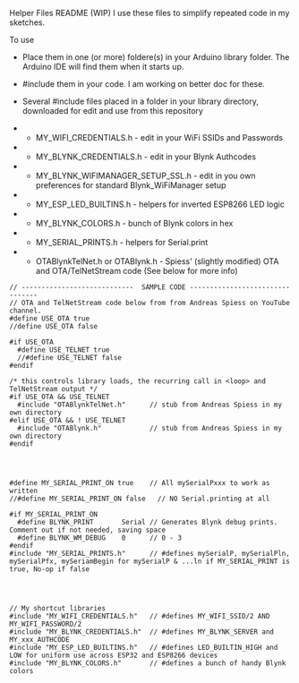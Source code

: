 Helper Files README  (WIP)
I use these files to simplify repeated code in my sketches. 

To use
* Place them in one (or more) foldere(s) in your Arduino library folder. The Arduino IDE will find them when it starts up. 
* #include them in your code. I am working on better doc for these.  


* Several #include files placed in a folder in your library directory, downloaded for edit and use from this repository
* * MY_WIFI_CREDENTIALS.h - edit in your WiFi SSIDs and Passwords
* * MY_BLYNK_CREDENTIALS.h - edit in your Blynk Authcodes 
* * MY_BLYNK_WIFIMANAGER_SETUP_SSL.h - edit in you own preferences for standard Blynk_WiFiManager setup
* * MY_ESP_LED_BUILTINS.h - helpers for inverted ESP8266 LED logic
* * MY_BLYNK_COLORS.h - bunch of Blynk colors in hex
* * MY_SERIAL_PRINTS.h - helpers for Serial.print
* * OTABlynkTelNet.h or OTABlynk.h - Spiess' (slightly modified) OTA and OTA/TelNetStream code (See below for more info)

```
// ----------------------------  SAMPLE CODE --------------------------------
// OTA and TelNetStream code below from from Andreas Spiess on YouTube channel.  
#define USE_OTA true
//define USE_OTA false

#if USE_OTA
  #define USE_TELNET true
  //#define USE_TELNET false
#endif

/* this controls library loads, the recurring call in <loop> and TelNetStream output */
#if USE_OTA && USE_TELNET
  #include "OTABlynkTelNet.h"      // stub from Andreas Spiess in my own directory
#elif USE_OTA && ! USE_TELNET
  #include "OTABlynk.h"            // stub from Andreas Spiess in my own directory
#endif




#define MY_SERIAL_PRINT_ON true    // All mySerialPxxx to work as written
//#define MY_SERIAL_PRINT_ON false   // NO Serial.printing at all

#if MY_SERIAL_PRINT_ON
  #define BLYNK_PRINT       Serial // Generates Blynk debug prints. Comment out if not needed, saving space 
  #define BLYNK_WM_DEBUG    0      // 0 - 3
#endif
#include "MY_SERIAL_PRINTS.h"      // #defines mySerialP, mySerialPln, mySerialPfx, mySeriamBegin for mySerialP & ...ln if MY_SERIAL_PRINT is true, No-op if false




// My shortcut libraries
#include "MY_WIFI_CREDENTIALS.h"   // #defines MY_WIFI_SSID/2 AND MY_WIFI_PASSWORD/2
#include "MY_BLYNK_CREDENTIALS.h"  // #defines MY_BLYNK_SERVER and MY_xxx_AUTHCODE
#include "MY_ESP_LED_BUILTINS.h"   // #defines LED_BUILTIN_HIGH and LOW for uniform use across ESP32 and ESP8266 devices
#include "MY_BLYNK_COLORS.h"       // #defines a bunch of handy Blynk colors
```
